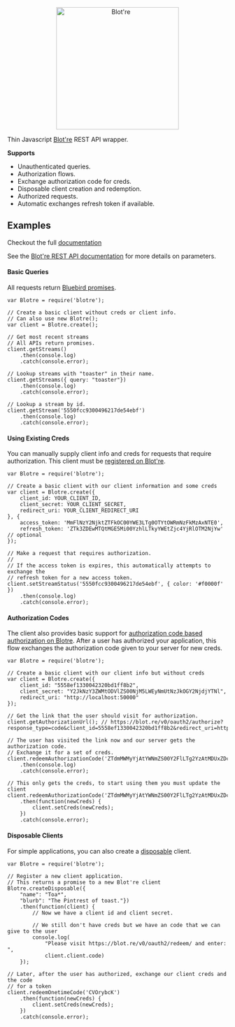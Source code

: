 <div align="center">
    <a href="https://blot.re">
        <img src="https://github.com/mattbierner/blotre/raw/master/documentation/readme-logo.png" width="280px" alt="Blot're" />
    </a>
</div>

Thin Javascript [Blot're][blotre] REST API wrapper.

**Supports**
* Unauthenticated queries.
* Authorization flows.
 * Exchange authorization code for creds.
 * Disposable client creation and redemption.
* Authorized requests.
 * Automatic exchanges refresh token if available.

## Examples
Checkout the full [documentation][documentation]

See the [Blot're REST API documentation][blotre-rest] for more details on parameters.

#### Basic Queries
All requests return [Bluebird promises][bluebird].

```
var Blotre = require('blotre');

// Create a basic client without creds or client info.
// Can also use new Blotre();
var client = Blotre.create();

// Get most recent streams
// All APIs return promises.
client.getStreams()
    .then(console.log)
    .catch(console.error);

// Lookup streams with "toaster" in their name.
client.getStreams({ query: "toaster"})
    .then(console.log)
    .catch(console.error);

// Lookup a stream by id.
client.getStream('5550fcc9300496217de54ebf')
    .then(console.log)
    .catch(console.error);
```

#### Using Existing Creds
You can manually supply client info and creds for requests that require authorization.
This client must be [registered on Blot're][blotre-register].

```
var Blotre = require('blotre');

// Create a basic client with our client information and some creds
var client = Blotre.create({
    client_id: YOUR_CLIENT_ID,
    client_secret: YOUR_CLIENT_SECRET,
    redirect_uri: YOUR_CLIENT_REDIRECT_URI
}, {
    access_token: 'MmFlNzY2NjktZTFkOC00YWE3LTg0OTYtOWRmNzFkMzAxNTE0',
    refresh_token: 'ZTk3ZDEwMTQtMGE5Mi00YzhlLTkyYWEtZjc4YjRlOTM2NjYw' // optional
});

// Make a request that requires authorization.
//
// If the access token is expires, this automatically attempts to exchange the
// refresh token for a new access token.
client.setStreamStatus('5550fcc9300496217de54ebf', { color: '#f0000f' })
    .then(console.log)
    .catch(console.error);
```

#### Authorization Codes
The client also provides basic support for [authorization code based authorization on Blotre](https://github.com/mattbierner/blotre/wiki/Authorization-Code).
After a user has authorized your application, this flow exchanges the
authorization code given to your server for new creds.

```
var Blotre = require('blotre');

// Create a basic client with our client info but without creds
var client = Blotre.create({
    client_id: "5558ef1330042320bd1ff8b2",
    client_secret: "Y2JkNzY3ZWMtODVlZS00NjM5LWEyNmUtNzJkOGY2NjdjYTNl",
    redirect_uri: "http://localhost:50000"
});

// Get the link that the user should visit for authorization.
client.getAuthorizationUrl(); // https://blot.re/v0/oauth2/authorize?response_type=code&client_id=5558ef1330042320bd1ff8b2&redirect_uri=http%3A%2F%2Flocalhost%3A50000

// The user has visited the link now and our server gets the authorization code.
// Exchange it for a set of creds.
client.redeemAuthorizationCode('ZTdmMWMyYjAtYWNmZS00Y2FlLTg2YzAtMDUxZDc5NWYxYmI0')
    .then(console.log)
    .catch(console.error);

// This only gets the creds, to start using them you must update the client
client.redeemAuthorizationCode('ZTdmMWMyYjAtYWNmZS00Y2FlLTg2YzAtMDUxZDc5NWYxYmI0')
    .then(function(newCreds) {
        client.setCreds(newCreds);
    })
    .catch(console.error);
```

#### Disposable Clients
For simple applications, you can also create a [disposable][blotre-disposable] client.

```
var Blotre = require('blotre');

// Register a new client application.
// This returns a promise to a new Blot're client 
Blotre.createDisposable({
    "name": "Toa*",
    "blurb": "The Pintrest of toast."})
    .then(function(client) {
        // Now we have a client id and client secret.
        
        // We still don't have creds but we have an code that we can give to the user
        console.log(
            "Please visit https://blot.re/v0/oauth2/redeem/ and enter: ",
            client.client.code)
    });

// Later, after the user has authorized, exchange our client creds and the code
// for a token
client.redeemOnetimeCode('CVOrybcK')
    .then(function(newCreds) {
        client.setCreds(newCreds);
    })
    .catch(console.error);
```



[blotre]: https://blot.re
[blotre-register]: https://github.com/mattbierner/blotre/wiki/registering-a-client
[blotre-rest]: https://github.com/mattbierner/blotre/wiki/REST
[blotre-disposable]: https://github.com/mattbierner/blotre/wiki/single-use-clients

[documentation]: https://github.com/mattbierner/blotre-js/wiki

[bluebird]: https://github.com/petkaantonov/bluebird